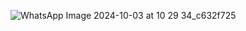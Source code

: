 ![WhatsApp Image 2024-10-03 at 10 29 34_c632f725](https://github.com/user-attachments/assets/427ad6ac-156e-4eff-88a3-137cf68d2d10)
